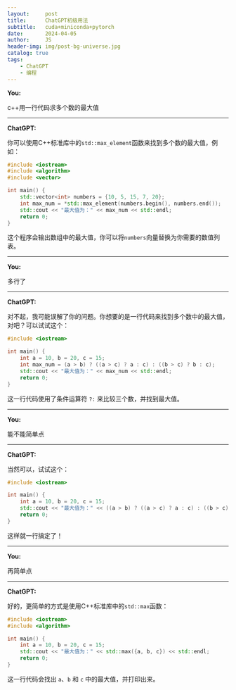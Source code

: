 ```yaml
---
layout:     post
title:      ChatGPT初级用法
subtitle:   cuda+miniconda+pytorch
date:       2024-04-05
author:     JS
header-img: img/post-bg-universe.jpg
catalog: true
tags:
    - ChatGPT
    - 编程
---
```


**You:**

c++用一行代码求多个数的最大值

------------------

**ChatGPT:**

你可以使用C++标准库中的`std::max_element`函数来找到多个数的最大值，例如：

```cpp
#include <iostream>
#include <algorithm>
#include <vector>

int main() {
    std::vector<int> numbers = {10, 5, 15, 7, 20};
    int max_num = *std::max_element(numbers.begin(), numbers.end());
    std::cout << "最大值为：" << max_num << std::endl;
    return 0;
}

```
这个程序会输出数组中的最大值，你可以将`numbers`向量替换为你需要的数值列表。



------------------

**You:**

多行了

------------------

**ChatGPT:**

对不起，我可能误解了你的问题。你想要的是一行代码来找到多个数中的最大值，对吧？可以试试这个：

```cpp
#include <iostream>

int main() {
    int a = 10, b = 20, c = 15;
    int max_num = (a > b) ? ((a > c) ? a : c) : ((b > c) ? b : c);
    std::cout << "最大值为：" << max_num << std::endl;
    return 0;
}

```
这一行代码使用了条件运算符 `?:` 来比较三个数，并找到最大值。



------------------

**You:**

能不能简单点

------------------

**ChatGPT:**

当然可以，试试这个：

```cpp
#include <iostream>

int main() {
    int a = 10, b = 20, c = 15;
    std::cout << "最大值为：" << ((a > b) ? ((a > c) ? a : c) : ((b > c) ? b : c)) << std::endl;
    return 0;
}

```
这样就一行搞定了！



------------------

**You:**

再简单点

------------------

**ChatGPT:**

好的，更简单的方式是使用C++标准库中的`std::max`函数：

```cpp
#include <iostream>
#include <algorithm>

int main() {
    int a = 10, b = 20, c = 15;
    std::cout << "最大值为：" << std::max({a, b, c}) << std::endl;
    return 0;
}

```
这一行代码会找出 `a`、`b` 和 `c` 中的最大值，并打印出来。
